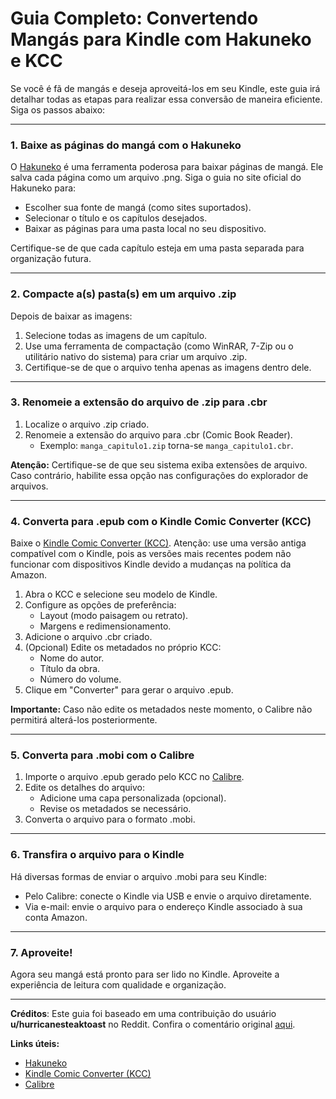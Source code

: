 # Guia Completo: Convertendo Mangás para Kindle com Hakuneko e KCC

Se você é fã de mangás e deseja aproveitá-los em seu Kindle, este guia irá detalhar todas as etapas para realizar essa conversão de maneira eficiente. Siga os passos abaixo:

---

### 1. Baixe as páginas do mangá com o Hakuneko

O [Hakuneko](https://hakuneko.download/) é uma ferramenta poderosa para baixar páginas de mangá. Ele salva cada página como um arquivo .png. Siga o guia no site oficial do Hakuneko para:

- Escolher sua fonte de mangá (como sites suportados).
- Selecionar o título e os capítulos desejados.
- Baixar as páginas para uma pasta local no seu dispositivo.

Certifique-se de que cada capítulo esteja em uma pasta separada para organização futura.

---

### 2. Compacte a(s) pasta(s) em um arquivo .zip

Depois de baixar as imagens:

1. Selecione todas as imagens de um capítulo.
2. Use uma ferramenta de compactação (como WinRAR, 7-Zip ou o utilitário nativo do sistema) para criar um arquivo .zip.
3. Certifique-se de que o arquivo tenha apenas as imagens dentro dele.

---

### 3. Renomeie a extensão do arquivo de .zip para .cbr

1. Localize o arquivo .zip criado.
2. Renomeie a extensão do arquivo para .cbr (Comic Book Reader).
   - Exemplo: `manga_capitulo1.zip` torna-se `manga_capitulo1.cbr`.

**Atenção:** Certifique-se de que seu sistema exiba extensões de arquivo. Caso contrário, habilite essa opção nas configurações do explorador de arquivos.

---

### 4. Converta para .epub com o Kindle Comic Converter (KCC)

Baixe o [Kindle Comic Converter (KCC)](https://github.com/ciromattia/kcc). Atenção: use uma versão antiga compatível com o Kindle, pois as versões mais recentes podem não funcionar com dispositivos Kindle devido a mudanças na política da Amazon.

1. Abra o KCC e selecione seu modelo de Kindle.
2. Configure as opções de preferência:
   - Layout (modo paisagem ou retrato).
   - Margens e redimensionamento.
3. Adicione o arquivo .cbr criado.
4. (Opcional) Edite os metadados no próprio KCC:
   - Nome do autor.
   - Título da obra.
   - Número do volume.
5. Clique em "Converter" para gerar o arquivo .epub.

**Importante:** Caso não edite os metadados neste momento, o Calibre não permitirá alterá-los posteriormente.

---

### 5. Converta para .mobi com o Calibre

1. Importe o arquivo .epub gerado pelo KCC no [Calibre](https://calibre-ebook.com/).
2. Edite os detalhes do arquivo:
   - Adicione uma capa personalizada (opcional).
   - Revise os metadados se necessário.
3. Converta o arquivo para o formato .mobi.

---

### 6. Transfira o arquivo para o Kindle

Há diversas formas de enviar o arquivo .mobi para seu Kindle:

- Pelo Calibre: conecte o Kindle via USB e envie o arquivo diretamente.
- Via e-mail: envie o arquivo para o endereço Kindle associado à sua conta Amazon.

---

### 7. Aproveite!

Agora seu mangá está pronto para ser lido no Kindle. Aproveite a experiência de leitura com qualidade e organização.

---

**Créditos**: Este guia foi baseado em uma contribuição do usuário **u/hurricanesteaktoast** no Reddit. Confira o comentário original [aqui](https://www.reddit.com/r/pirataria/comments/18fu7b6/comment/kcxjbn3/?utm_source=share&utm_medium=web3x&utm_name=web3xcss&utm_term=1&utm_content=share_button).

**Links úteis:**

- [Hakuneko](https://hakuneko.download/)
- [Kindle Comic Converter (KCC)](https://github.com/ciromattia/kcc)
- [Calibre](https://calibre-ebook.com/)
